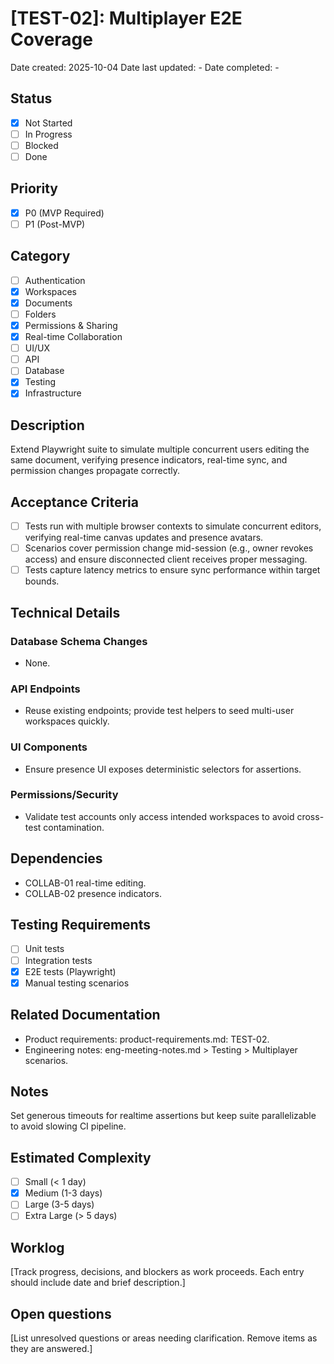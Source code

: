 # [TEST-02]: Multiplayer E2E Coverage

Date created: 2025-10-04
Date last updated: -
Date completed: -

## Status

- [x] Not Started
- [ ] In Progress
- [ ] Blocked
- [ ] Done

## Priority

- [x] P0 (MVP Required)
- [ ] P1 (Post-MVP)

## Category

- [ ] Authentication
- [x] Workspaces
- [x] Documents
- [ ] Folders
- [x] Permissions & Sharing
- [x] Real-time Collaboration
- [ ] UI/UX
- [ ] API
- [ ] Database
- [x] Testing
- [x] Infrastructure

## Description

Extend Playwright suite to simulate multiple concurrent users editing the same document, verifying presence indicators, real-time sync, and permission changes propagate correctly.

## Acceptance Criteria

- [ ] Tests run with multiple browser contexts to simulate concurrent editors, verifying real-time canvas updates and presence avatars.
- [ ] Scenarios cover permission change mid-session (e.g., owner revokes access) and ensure disconnected client receives proper messaging.
- [ ] Tests capture latency metrics to ensure sync performance within target bounds.

## Technical Details

### Database Schema Changes

- None.

### API Endpoints

- Reuse existing endpoints; provide test helpers to seed multi-user workspaces quickly.

### UI Components

- Ensure presence UI exposes deterministic selectors for assertions.

### Permissions/Security

- Validate test accounts only access intended workspaces to avoid cross-test contamination.

## Dependencies

- COLLAB-01 real-time editing.
- COLLAB-02 presence indicators.

## Testing Requirements

- [ ] Unit tests
- [ ] Integration tests
- [x] E2E tests (Playwright)
- [x] Manual testing scenarios

## Related Documentation

- Product requirements: product-requirements.md: TEST-02.
- Engineering notes: eng-meeting-notes.md > Testing > Multiplayer scenarios.

## Notes

Set generous timeouts for realtime assertions but keep suite parallelizable to avoid slowing CI pipeline.

## Estimated Complexity

- [ ] Small (< 1 day)
- [x] Medium (1-3 days)
- [ ] Large (3-5 days)
- [ ] Extra Large (> 5 days)

## Worklog

[Track progress, decisions, and blockers as work proceeds. Each entry should include date and brief description.]

## Open questions

[List unresolved questions or areas needing clarification. Remove items as they are answered.]
